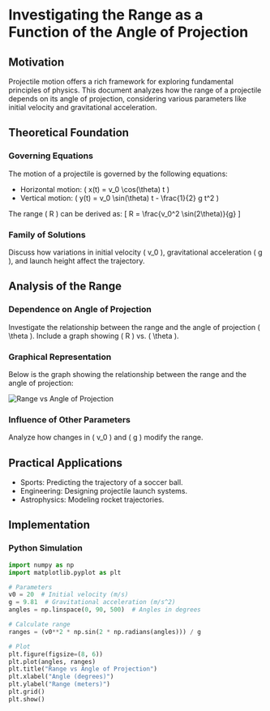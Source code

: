 # Investigating the Range as a Function of the Angle of Projection

## Motivation
Projectile motion offers a rich framework for exploring fundamental principles of physics. This document analyzes how the range of a projectile depends on its angle of projection, considering various parameters like initial velocity and gravitational acceleration.

## Theoretical Foundation
### Governing Equations
The motion of a projectile is governed by the following equations:
- Horizontal motion: \( x(t) = v_0 \cos(\theta) t \)
- Vertical motion: \( y(t) = v_0 \sin(\theta) t - \frac{1}{2} g t^2 \)

The range \( R \) can be derived as:
\[ R = \frac{v_0^2 \sin(2\theta)}{g} \]

### Family of Solutions
Discuss how variations in initial velocity \( v_0 \), gravitational acceleration \( g \), and launch height affect the trajectory.

## Analysis of the Range
### Dependence on Angle of Projection
Investigate the relationship between the range and the angle of projection \( \theta \). Include a graph showing \( R \) vs. \( \theta \).

### Graphical Representation

Below is the graph showing the relationship between the range and the angle of projection:

![Range vs Angle of Projection](../images/range_vs_angle.png)

### Influence of Other Parameters
Analyze how changes in \( v_0 \) and \( g \) modify the range.

## Practical Applications
- Sports: Predicting the trajectory of a soccer ball.
- Engineering: Designing projectile launch systems.
- Astrophysics: Modeling rocket trajectories.

## Implementation
### Python Simulation
```python
import numpy as np
import matplotlib.pyplot as plt

# Parameters
v0 = 20  # Initial velocity (m/s)
g = 9.81  # Gravitational acceleration (m/s^2)
angles = np.linspace(0, 90, 500)  # Angles in degrees

# Calculate range
ranges = (v0**2 * np.sin(2 * np.radians(angles))) / g

# Plot
plt.figure(figsize=(8, 6))
plt.plot(angles, ranges)
plt.title("Range vs Angle of Projection")
plt.xlabel("Angle (degrees)")
plt.ylabel("Range (meters)")
plt.grid()
plt.show()
```
